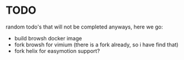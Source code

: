 # TODO
random todo's that will not be completed anyways, here we go:
 - build browsh docker image
 - fork browsh for vimium (there is a fork already, so i have find that)
 - fork helix for easymotion support?